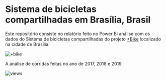 # Sistema de bicicletas compartilhadas em Brasília, Brasil

 Este repositório consiste no relatório feito no Power Bi análise com os dados do Sistema de bicicletas compartilhadas do projeto [+Bike](http://maisbikecompartilhada.com.br/) localizado na cidade de Brasília.
 
 ![+bike](https://github.com/anacarolinatvres/bike-sharing-brasiliabr/blob/master/image/bikes.jpeg)

A análise de corridas feitas no ano de 2017, 2018 e 2019. 

![views](https://github.com/anacarolinatvres/bike-sharing-brasiliabr/blob/master/image/views.png)
